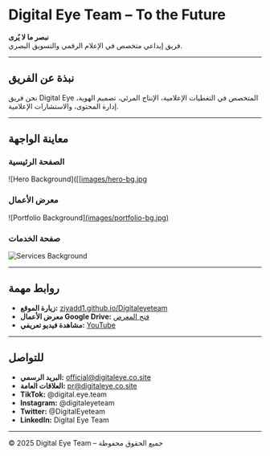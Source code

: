 # Digital Eye Team – To the Future

**نبصر ما لا يُرى**  
فريق إبداعي متخصص في الإعلام الرقمي والتسويق البصري.

---

## نبذة عن الفريق
نحن فريق Digital Eye المتخصص في التغطيات الإعلامية، الإنتاج المرئي، تصميم الهوية، إدارة المحتوى، والاستشارات الإعلامية.

---

## معاينة الواجهة

### الصفحة الرئيسية
![Hero Background]([[[images/hero-bg.jpg](https://github.com/Ziyadd1/Digitaleyeteam/blob/d28a233e8576bfaca2217fe05bf676f6489ad1d9/hero-bg.jpg)
### معرض الأعمال
![Portfolio Background][(images/portfolio-bg.jpg)](https://github.com/Ziyadd1/Digitaleyeteam/blob/307abb8c368afb9ca3a0a85c26afdcd51f00fee8/portfolio-bg.jpg)

### صفحة الخدمات
![Services Background](images/services-bg.jpg)

---

## روابط مهمة

- **زيارة الموقع:** [ziyadd1.github.io/Digitaleyeteam](https://ziyadd1.github.io/Digitaleyeteam/)
- **معرض الأعمال Google Drive:** [فتح المعرض](https://drive.google.com/drive/folders/1Jr95wM8h7TppfD30eUCXiBCl1MiMTu7M?usp=share_link)
- **مشاهدة فيديو تعريفي:** [YouTube](https://youtu.be/7tp9fA9-e9I?feature=shared)

---

## للتواصل

- **البريد الرسمي:** official@digitaleye.co.site  
- **العلاقات العامة:** pr@digitaleye.co.site  
- **TikTok:** @digital.eye.team  
- **Instagram:** @digitaleyeteam  
- **Twitter:** @DigitalEyeteam  
- **LinkedIn:** Digital Eye Team

---

© 2025 Digital Eye Team – جميع الحقوق محفوظة
